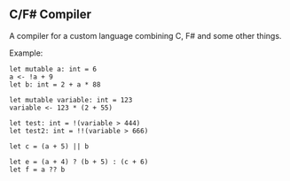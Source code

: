 ## C/F# Compiler

A compiler for a custom language combining C, F# and some other things.


Example:
```
let mutable a: int = 6
a <- !a + 9
let b: int = 2 + a * 88

let mutable variable: int = 123
variable <- 123 * (2 + 55)

let test: int = !(variable > 444)
let test2: int = !!(variable > 666)

let c = (a + 5) || b

let e = (a + 4) ? (b + 5) : (c + 6)
let f = a ?? b


```
